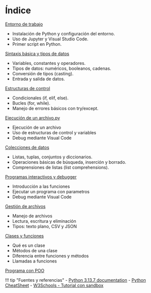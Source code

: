# Índice

[Entorno de trabajo](guia_python_vscode_windows.md)

  - Instalación de Python y configuración del entorno.  
  - Uso de Jupyter y Visual Studio Code.  
  - Primer script en Python.

[Sintaxis básica y tipos de datos](datosOperadores.md)

  - Variables, constantes y operadores.  
  - Tipos de datos: numéricos, booleanos, cadenas.  
  - Conversión de tipos (casting).  
  - Entrada y salida de datos.  

[Estructuras de control](estructurasControl.md)

  - Condicionales (if, elif, else).  
  - Bucles (for, while).  
  - Manejo de errores básicos con try/except.  

[Ejecución de un archivo.py](practica1.md)

  - Ejecución de un archivo
  - Uso de estructuras de control y variables
  - Debug mediante Visual Code

[Colecciones de datos](coleccionesDatos.md)

  - Listas, tuplas, conjuntos y diccionarios.  
  - Operaciones básicas de búsqueda, inserción y borrado.  
  - Comprensiones de listas (list comprehensions).  

[Programas interactivos y debugger](practica2.md)

  - Introducción a las funciones  
  - Ejecutar un programa con parametros
  - Debug mediante Visual Code
  
[Gestión de archivos](gestionarchivos.md)

  - Manejo de archivos
  - Lectura, escritura y eliminación
  - Tipos: texto plano, CSV y JSON

[Clases y funciones](clasesyfunciones.md)

  - Qué es un clase
  - Métodos de una clase
  - Diferencia entre funciones y métodos
  - Llamadas a funciones

[Programa con POO](practica3.md)

!!! tip "Fuentes y referencias"
    - [Python 3.13.7 documentation](https://docs.python.org/3/)
    - [Python CheatSheet](https://quickref.me/python)
    - [W3Schools - Tutorial con sandbox](https://www.w3schools.com/python/default.asp)